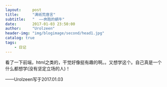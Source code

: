 ```yaml
---
layout:     post
title:      "满纸荒唐言"
subtitle:   "  ——奔跑的蜗牛"
date:       2017-01-03 23:50:00
author:     "Urolzeen"
header-img: "img/blogimage/second/head1.jpg"
catalog: true
tags:
    - 日记
---
```


看了一下前端，html之类的，干觉好像挺有趣的啊。。又想学这个。自己真是一个什么都想学(没有坚定立场的人)！

——Urolzeen写于2017.01.03